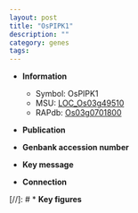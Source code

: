 ```yaml
---
layout: post
title: "OsPIPK1"
description: ""
category: genes
tags: 
---
```


* **Information**  
    + Symbol: OsPIPK1  
    + MSU: [LOC_Os03g49510](http://rice.uga.edu/cgi-bin/ORF_infopage.cgi?orf=LOC_Os03g49510)  
    + RAPdb: [Os03g0701800](http://rapdb.dna.affrc.go.jp/viewer/gbrowse_details/irgsp1?name=Os03g0701800)  

* **Publication**  

* **Genbank accession number**  

* **Key message**  

* **Connection**  

[//]: # * **Key figures**  


